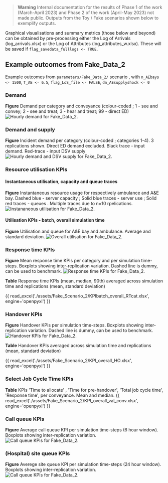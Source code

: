 > **Warning**
> Internal documentation for the results of Phase 1 of the work (March-April 2023) and Phase 2 of the work (April-May 2023) not made public.
> Outputs from the Toy / Fake scenarios shown below to exemplify outputs.

Graphical visualisations and summary metrics (those below and beyond) can be obtained by pre-processing either the Log of Arrivals (log_arrivals.xlsx) or the Log of Attributes (log_attributes_w.xlsx). These will be saved if `flag_savedata_fulllogs <- TRUE`. 

## Example outcomes from Fake_Data_2

Example outcomes from `parameters/Fake_Data_2/` scenario , with `n_AEbays <- 1500`, `T_AE <- 6.5`, `flag_LoS_file <- FALSE`, `dn_AEsupplyshock <- 0`

### Demand

**Figure** Demand per category and conveyance (colour-coded ; 1 - see and convey; 2 - see and treat; 3 - hear and treat; 99 - direct ED)
![Hourly demand for Fake_Data_2.](../assets/Fake_Scenario_2/plot_arri_cat_CM.png)

### Demand and supply

**Figure** Incident demand per category (colour-coded ; categories 1-4). 3 replications shown. Direct ED demand excluded. Black trace - input demand. Red-trace - input DSV supply
![Hourly demand and DSV supply for Fake_Data_2.](../assets/Fake_Scenario_2/plot_arri_cat_DnC.png)

### Resource utilisation KPIs

#### Instantaneous utilisation, capacity and queue traces

**Figure** Instantaneous resource usage for respectively ambulance and A&E bay. Dashed blue - server capacity ; Solid blue traces - server use ; Solid red traces - queues . Multiple traces due to n=10 rpelications.
![Instananeous utilisation for Fake_Data_2.](../assets/Fake_Scenario_2/plot_RU_instant_.PNG)

#### Utilisation KPIs - batch, overall simulation time

**Figure** Utilisation and queue for A&E bay and ambulance. Average and standard deviation.
![Overall utilisation for Fake_Data_2.](../assets/Fake_Scenario_2/plot_RU_KPI.png)

### Response time KPIs

**Figure** Mean response time KPIs per category and per simulation time-steps. Boxplots showing inter-replication variation. Dashed line is dummy, can be used to benchmark.
![Response time KPIs for Fake_Data_2.](../assets/Fake_Scenario_2/plot_Kp_RTmean_bp_ref_freey0_d14.png)

**Table** Response time KPIs (mean, median, 90th) averaged across simulation time and replications (mean, standard deviation)

{{ read_excel('./assets/Fake_Scenario_2/KPIbatch_overall_RTcat.xlsx', engine='openpyxl') }}

### Handover KPIs

**Figure** Handover KPIs per simulation time-steps. Boxplots showing inter-replication variation. Dashed line is dummy, can be used to benchmark.
![Handover KPIs for Fake_Data_2.](../assets/Fake_Scenario_2/plot_Kp_HO_bp_y0.PNG)

**Table** Handover KPIs averaged across simulation time and replications (mean, standard deviation)

{{ read_excel('./assets/Fake_Scenario_2/KPI_overall_HO.xlsx', engine='openpyxl') }}

### Select Job Cycle Time KPIs

**Table** KPIs 'Time to allocate' , 'Time for pre-handover', 'Total job cycle time', 'Response time', per conveyance. Mean and median.
{{ read_excel('./assets/Fake_Scenario_2/KPI_overall_val_conv.xlsx', engine='openpyxl') }}

### Call queue KPIs

**Figure** Average call queue KPI per simulation time-steps (6 hour window). Boxplots showing inter-replication variation.
![Call queue KPIs for Fake_Data_2.](../assets/Fake_Scenario_2/p_KPI_cq_1.png)

### (Hospital) site queue KPIs

**Figure** Averege site queue KPI per simulation time-steps (24 hour window). Boxplots showing inter-replication variation.
![Call queue KPIs for Fake_Data_2.](../assets/Fake_Scenario_2/p_KPI_sq_1_day.png)







